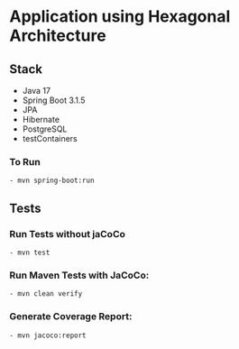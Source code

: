 # Application using Hexagonal Architecture


## Stack
- Java 17
- Spring Boot 3.1.5
- JPA
- Hibernate
- PostgreSQL
- testContainers

### To Run
    - mvn spring-boot:run
## Tests
### Run Tests without jaCoCo
    - mvn test

### Run Maven Tests with JaCoCo:
    - mvn clean verify

### Generate Coverage Report:
    - mvn jacoco:report